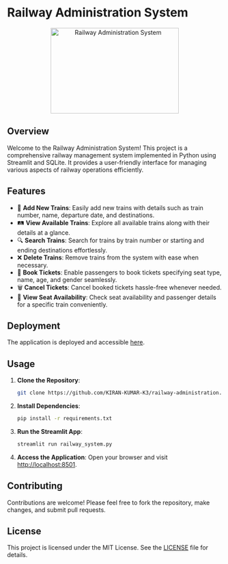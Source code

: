 

# Railway Administration System
<p align="center">
<img width="300" height="200" src="https://encrypted-tbn0.gstatic.com/images?q=tbn:ANd9GcRmSE0a09GPbWCpNhJQ9TySpO0r0eU3o2dEow&s" alt="Railway Administration System">


## Overview
Welcome to the Railway Administration System! This project is a comprehensive railway management system implemented in Python using Streamlit and SQLite. It provides a user-friendly interface for managing various aspects of railway operations efficiently.

## Features
- 🚄 **Add New Trains**: Easily add new trains with details such as train number, name, departure date, and destinations.
- 🛤️ **View Available Trains**: Explore all available trains along with their details at a glance.
- 🔍 **Search Trains**: Search for trains by train number or starting and ending destinations effortlessly.
- ❌ **Delete Trains**: Remove trains from the system with ease when necessary.
- 🎫 **Book Tickets**: Enable passengers to book tickets specifying seat type, name, age, and gender seamlessly.
- 🗑️ **Cancel Tickets**: Cancel booked tickets hassle-free whenever needed.
- 💺 **View Seat Availability**: Check seat availability and passenger details for a specific train conveniently.

## Deployment
The application is deployed and accessible [here](https://railway-app-k3.streamlit.app/).

## Usage
1. **Clone the Repository**:
   ```bash
   git clone https://github.com/KIRAN-KUMAR-K3/railway-administration.git
   ```

2. **Install Dependencies**:
   ```bash
   pip install -r requirements.txt
   ```

3. **Run the Streamlit App**:
   ```bash
   streamlit run railway_system.py
   ```

4. **Access the Application**:
   Open your browser and visit [http://localhost:8501](http://localhost:8501).

## Contributing
Contributions are welcome! Please feel free to fork the repository, make changes, and submit pull requests.

## License
This project is licensed under the MIT License. See the [LICENSE](https://github.com/KIRAN-KUMAR-K3/railway-administration?tab=MIT-1-ov-file#) file for details.
